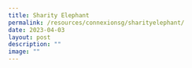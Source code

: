```yaml
---
title: Sharity Elephant
permalink: /resources/connexionsg/sharityelephant/
date: 2023-04-03
layout: post
description: ""
image: ""
---
```

